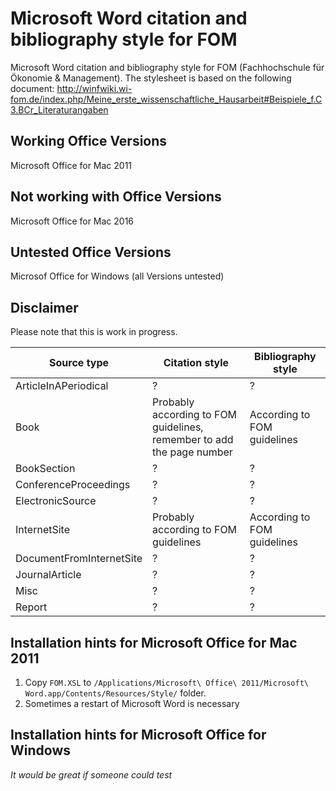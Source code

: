 # Microsoft Word citation and bibliography style for FOM

Microsoft Word citation and bibliography style for FOM (Fachhochschule für Ökonomie & Management).
The stylesheet is based on the following document:
http://winfwiki.wi-fom.de/index.php/Meine_erste_wissenschaftliche_Hausarbeit#Beispiele_f.C3.BCr_Literaturangaben

## Working Office Versions
Microsoft Office for Mac 2011 

## Not working with Office Versions
Microsoft Office for Mac 2016

## Untested Office Versions
Microsof Office for Windows (all Versions untested)

## Disclaimer
Please note that this is work in progress.

|Source type              |Citation style        |Bibliography style          |
|-----------              |---------------       |------------------          |
|ArticleInAPeriodical     |?                     |?                           |
|Book                     |Probably according to FOM guidelines, remember to add the page number         |According to FOM guidelines |
|BookSection              |?                     |?                           |
|ConferenceProceedings    |?                     |?                           |
|ElectronicSource         |?                     |?                           |
|InternetSite             |Probably according to FOM guidelines         |According to FOM guidelines |
|DocumentFromInternetSite |?                     |?                           |
|JournalArticle           |?                     |?                           |
|Misc                     |?                     |?                           |
|Report                   |?                     |?                           |

## Installation hints for Microsoft Office for Mac 2011
1. Copy `FOM.XSL` to `/Applications/Microsoft\ Office\ 2011/Microsoft\ Word.app/Contents/Resources/Style/` folder.
1. Sometimes a restart of Microsoft Word is necessary

## Installation hints for Microsoft Office for Windows
*It would be great if someone could test*